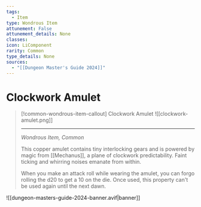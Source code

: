 ```yaml
---
tags:
  - Item
type: Wondrous Item
attunement: False
attunement_details: None
classes:
icon: LiComponent
rarity: Common
type_details: None
sources: 
  - "[[Dungeon Master's Guide 2024]]"
---
```

# Clockwork Amulet
>[!common-wondrous-item-callout] Clockwork Amulet
>![[clockwork-amulet.png]]
>
>---
>_Wondrous Item, Common_
>
>This copper amulet contains tiny interlocking gears and is powered by magic from [[Mechanus]], a plane of clockwork predictability. Faint ticking and whirring noises emanate from within.
>
>When you make an attack roll while wearing the amulet, you can forgo rolling the d20 to get a 10 on the die. Once used, this property can't be used again until the next dawn.
>


![[dungeon-masters-guide-2024-banner.avif|banner]]